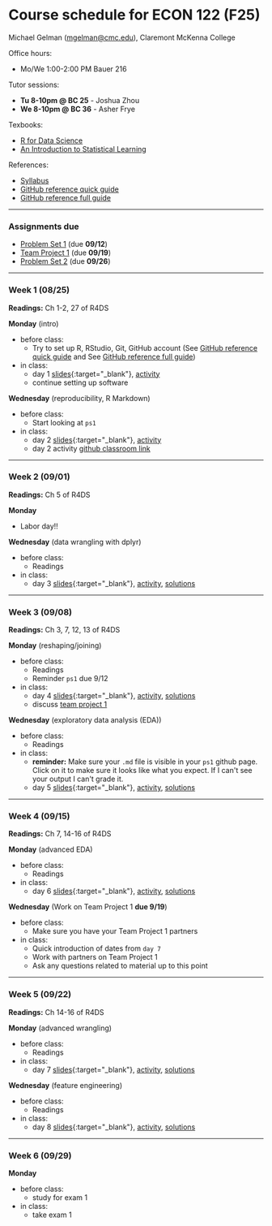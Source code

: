 Course schedule for ECON 122 (F25)
================

Michael Gelman (<mgelman@cmc.edu>), Claremont McKenna College

Office hours:

- Mo/We 1:00-2:00 PM Bauer 216

Tutor sessions:

- **Tu 8-10pm @ BC 25** - Joshua Zhou
- **We 8-10pm @ BC 36** - Asher Frye 

Texbooks:

- [R for Data Science](http://r4ds.had.co.nz/)
- [An Introduction to Statistical Learning](https://hastie.su.domains/ISLR2/ISLRv2_corrected_June_2023.pdf.download.html)

References:

-   [Syllabus](ECON122_F2025_DataScience_StatisticalLearning.pdf)
-   [GitHub reference quick guide](https://github.com/econ122-f25/github-classroom-for-students)
-   [GitHub reference full guide ](https://happygitwithr.com/index.html)

------------------------------------------------------------------------
### Assignments due

- [Problem Set 1](https://classroom.github.com/a/J4eNmuB-) (due **09/12**)
- [Team Project 1](https://classroom.github.com/a/4_Pc2W__) (due **09/19**)
- [Problem Set 2]() (due **09/26**)

------------------------------------------------------------------------

### Week 1 (08/25)

**Readings:** Ch 1-2, 27 of R4DS

**Monday** (intro) 
-   before class:
    - Try to set up R, RStudio, Git, GitHub account (See [GitHub reference quick guide](https://github.com/econ122-f25/github-classroom-for-students) and See [GitHub reference full guide](https://happygitwithr.com/index.html))
-   in class: 
    -   day 1 [slides](https://econ122-f25.github.io/home/slides/day1.html){:target="_blank"}, [activity](activity/day1_activity.Rmd) 
    -   continue setting up software

**Wednesday** (reproducibility, R Markdown)
-   before class:
    -   Start looking at `ps1`
-   in class: 
    -   day 2 [slides](https://econ122-f25.github.io/home/slides/day2.html){:target="_blank"}, [activity](activity/day2_activity.Rmd) 
    -   day 2 activity [github classroom link](https://classroom.github.com/a/GWld0A2q)
    
------------------------------------------------------------------------
### Week 2 (09/01)

**Readings:**  Ch 5 of R4DS

**Monday** 
- Labor day!!

**Wednesday** (data wrangling with dplyr)
-   before class:
    -   Readings
-   in class: 
    -   day 3 [slides](https://econ122-f25.github.io/home/slides/day3.html){:target="_blank"}, [activity](activity/day3_activity.Rmd), [solutions](activity/sol/day3_activity_sol.md)
  
------------------------------------------------------------------------
### Week 3 (09/08)

**Readings:**  Ch 3, 7, 12, 13 of R4DS

**Monday** (reshaping/joining)
-   before class:
    - Readings
    - Reminder `ps1` due 9/12
-   in class: 
    -   day 4 [slides](https://econ122-f25.github.io/home/slides/day4.html){:target="_blank"}, [activity](activity/day4_activity.Rmd), [solutions](activity/sol/day4_activity_sol.md)
    -   discuss [team project 1](https://github.com/econ122/tp1)

**Wednesday** (exploratory data analysis (EDA))
-   before class:
    -   Readings
-   in class: 
    -   **reminder:** Make sure your `.md` file is visible in your `ps1` github page. Click on it to make sure it looks like what you expect. If I can't see your output I can't grade it.
    -   day 5 [slides](https://econ122-f25.github.io/home/slides/day5.html){:target="_blank"}, [activity](activity/day5_activity.Rmd), [solutions](activity/sol/day5_activity_sol.md)

------------------------------------------------------------------------
### Week 4 (09/15)

**Readings:**  Ch 7, 14-16 of R4DS

**Monday** (advanced EDA)
-   before class:
    - Readings
-   in class: 
    -   day 6 [slides](https://econ122-f25.github.io/home/slides/day6.html){:target="_blank"}, [activity](activity/day6_activity.Rmd), [solutions](activity/sol/day6_activity_sol.md)
    
**Wednesday** (Work on Team Project 1 **due 9/19**)
-   before class:
    -   Make sure you have your Team Project 1 partners
-   in class: 
    -   Quick introduction of dates from `day 7`
    -   Work with partners on Team Project 1
    -   Ask any questions related to material up to this point

------------------------------------------------------------------------
### Week 5 (09/22)

**Readings:**  Ch 14-16 of R4DS

**Monday** (advanced wrangling)
-   before class:
    -   Readings
-   in class: 
    -   day 7 [slides](https://econ122-f25.github.io/home/slides/day7.html){:target="_blank"}, [activity](activity/day7_activity.Rmd), [solutions](activity/sol/day7_activity_sol.md)

**Wednesday** (feature engineering)
-   before class:
    -   Readings
-   in class: 
    -   day 8 [slides](https://econ122-f25.github.io/home/slides/day8.html){:target="_blank"}, [activity](activity/day8_activity.Rmd), [solutions](activity/sol/day8_activity_sol.md)

------------------------------------------------------------------------
### Week 6 (09/29)

**Monday** 
-   before class:
    -   study for exam 1
-   in class:
    -   take exam 1

